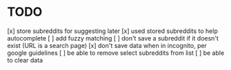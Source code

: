 # TODO

[x] store subreddits for suggesting later
[x] used stored subreddits to help autocomplete
[ ] add fuzzy matching
[ ] don't save a subreddit if it doesn't exist (URL is a search page)
[x] don't save data when in incognito, per google guidelines
[ ] be able to remove select subreddits from list
[ ] be able to clear data
